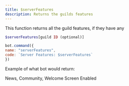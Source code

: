 ```yaml
---
title: $serverFeatures
description: Returns the guilds features
---
```


This function returns all the guild features, if they have any

```php
$serverFeatures[guild ID (optional)]
```

```javascript
bot.command({
name: "serverFeatures",
code: `Server Features: $serverFeatures`
})
```


Example of what bot would return:

News, Community, Welcome Screen Enabled
 




